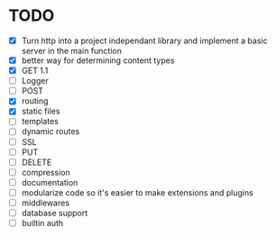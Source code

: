 # TODO
- [x] Turn http into a project independant library and implement a basic server in the main function
- [x] better way for determining content types
- [x] GET 1.1
- [ ] Logger
- [ ] POST
- [x] routing
- [x] static files
- [ ] templates
- [ ] dynamic routes
- [ ] SSL
- [ ] PUT
- [ ] DELETE
- [ ] compression
- [ ] documentation
- [ ] modularize code so it's easier to make extensions and plugins
- [ ] middlewares
- [ ] database support
- [ ] builtin auth
